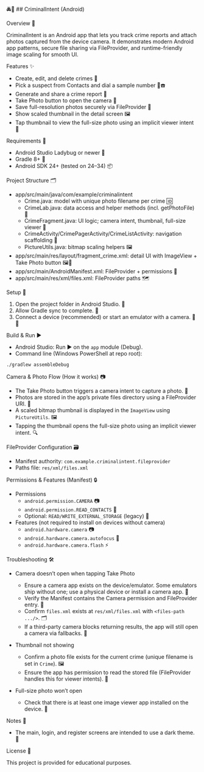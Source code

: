 🚔📱 ## CriminalIntent (Android)

Overview 🧭

CriminalIntent is an Android app that lets you track crime reports and attach photos captured from the device camera. It demonstrates modern Android app patterns, secure file sharing via FileProvider, and runtime-friendly image scaling for smooth UI.

Features ✨

- Create, edit, and delete crimes 📝
- Pick a suspect from Contacts and dial a sample number 👤☎️
- Generate and share a crime report 📨
- Take Photo button to open the camera 📸
- Save full-resolution photos securely via FileProvider 🔐
- Show scaled thumbnail in the detail screen 🖼️
- Tap thumbnail to view the full-size photo using an implicit viewer intent 🔎

Requirements 🔧

- Android Studio Ladybug or newer 🐞
- Gradle 8+ 🧱
- Android SDK 24+ (tested on 24–34) 📦

Project Structure 🗂️

- app/src/main/java/com/example/criminalintent
  - Crime.java: model with unique photo filename per crime 🆔
  - CrimeLab.java: data access and helper methods (incl. getPhotoFile) 🧪
  - CrimeFragment.java: UI logic; camera intent, thumbnail, full-size viewer 🧩
  - CrimeActivity/CrimePagerActivity/CrimeListActivity: navigation scaffolding 🧭
  - PictureUtils.java: bitmap scaling helpers 🖼️
- app/src/main/res/layout/fragment_crime.xml: detail UI with ImageView + Take Photo button 🖼️📸
- app/src/main/AndroidManifest.xml: FileProvider + permissions 📜
- app/src/main/res/xml/files.xml: FileProvider paths 🗺️

Setup 🚀

1) Open the project folder in Android Studio. 🧰
2) Allow Gradle sync to complete. 🔄
3) Connect a device (recommended) or start an emulator with a camera. 📱🧪

Build & Run ▶️

- Android Studio: Run ▶ on the `app` module (Debug).
- Command line (Windows PowerShell at repo root):

```bash
./gradlew assembleDebug
```

Camera & Photo Flow (How it works) 📷

- The Take Photo button triggers a camera intent to capture a photo. 🎯
- Photos are stored in the app’s private files directory using a FileProvider URI. 🔐
- A scaled bitmap thumbnail is displayed in the `ImageView` using `PictureUtils`. 🖼️
- Tapping the thumbnail opens the full-size photo using an implicit viewer intent. 🔍

FileProvider Configuration 🗃️

- Manifest authority: `com.example.criminalintent.fileprovider`
- Paths file: `res/xml/files.xml`

Permissions & Features (Manifest) 🔒

- Permissions
  - `android.permission.CAMERA` 📷
  - `android.permission.READ_CONTACTS` 📇
  - Optional: `READ/WRITE_EXTERNAL_STORAGE` (legacy) 💾
- Features (not required to install on devices without camera)
  - `android.hardware.camera` 📷
  - `android.hardware.camera.autofocus` 🎯
  - `android.hardware.camera.flash` ⚡

Troubleshooting 🛠️

- Camera doesn’t open when tapping Take Photo
  - Ensure a camera app exists on the device/emulator. Some emulators ship without one; use a physical device or install a camera app. 📱
  - Verify the Manifest contains the Camera permission and FileProvider entry. 📜
  - Confirm `files.xml` exists at `res/xml/files.xml` with `<files-path .../>`. 🗂️
  - If a third-party camera blocks returning results, the app will still open a camera via fallbacks. 🔁

- Thumbnail not showing
  - Confirm a photo file exists for the current crime (unique filename is set in `Crime`). 🖼️
  - Ensure the app has permission to read the stored file (FileProvider handles this for viewer intents). 🔐

- Full-size photo won’t open
  - Check that there is at least one image viewer app installed on the device. 🔎

Notes 📝

- The main, login, and register screens are intended to use a dark theme. 🌙

License 📄

This project is provided for educational purposes.



